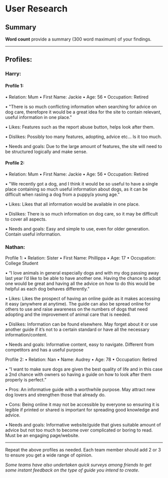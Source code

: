 # User Research

## Summary

**Word count** provide a summary (300 word maximum) of your findings.

---

## Profiles:
### Harry:
#### Profile 1:
•	Relation: Mum
•	First Name: Jackie
•	Age: 56
•	Occupation: Retired

•	"There is so much conflicting information when searching for advice on dog care, therefopre it would be a great idea for the site to contain relevant, useful information in one place."

• Likes: Features such as the report abuse button, helps look after them.

• Dislikes: Possibly too many features, adopting, advice etc... Is it too much.

• Needs and goals: Due to the large amount of features, the site will need to be structured logically and make sense.


#### Profile 2:
•	Relation: Mum
•	First Name: Jackie
•	Age: 56
•	Occupation: Retired

•	"We recently got a dog, and I think it would be so useful to have a single place containing so much useful information about dogs, as it can be difficult when rasiing a dog from a puppy/a young age."

•	Likes: Likes that all information would be available in one place.

•	Dislikes: There is so much information on dog care, so it may be difficult to cover all aspects.

•	Needs and goals: Easy and simple to use, even for older generation. Contain useful information.


### Nathan:
Profile 1:
•	Relation: Sister
•	First Name: Phillippa
•	Age: 17
•	Occupation: College Student

•	“I love animals in general especially dogs and with my dog passing away last year I’d like to be able to have another one. Having the chance to adopt one would be great and having all the advice on how to do this would be helpful as each dog behaves differently."

•	Likes: Likes the prospect of having an online guide as it makes accessing it easy (anywhere at anytime). The guide can also be spread online for others to use and raise awareness on the numbers of dogs that need adopting and the improvement of animal care that is needed.

•	Dislikes: Information can be found elsewhere. May forget about it or use another guide if it’s not to a certain standard or have all the necessary information/content.

•	Needs and goals: Informative content, easy to navigate. Different from competitors and has a useful purpose


Profile 2:
•	Relation: Nan
•	Name: Audrey
•	Age: 78
•	Occupation: Retired

•	“I want to make sure dogs are given the best quality of life and in this case a 2nd chance with owners so having a guide on how to look after them properly is perfect.”

•	Pros: An informative guide with a worthwhile purpose. May attract new dog lovers and strengthen those that already do.

•	Cons: Being online it may not be accessible by everyone so ensuring it is legible if printed or shared is important for spreading good knowledge and advice.

•	Needs and goals: Informative website/guide that gives suitable amount of advice but not too much to become over complicated or boring to read. Must be an engaging page/website.





---

<!--This can be deleted prior to submission -->

Repeat the above profiles as needed. Each team member should add 2 or 3 to ensure you get a wide range of opinion.

_Some teams have also undertaken quick surveys among friends to get some instant feedback on the type of guide you intend to create_.
